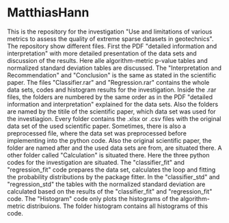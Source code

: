 # MatthiasHann
This is the repository for the investigation "Use and limitations of various metrics to assess the quality of extreme sparse datasets in geotechnics".
The repository show different files. First the PDF "detailed information and interpretation" with more detailed presentation of the data sets and discussion of the results. Here alle algorithm-metric p-value tables and normalized standard deviation tables are discussed. The "Interpretation and Recommendation" and "Conclusion" is the same as stated in the scientific paper. The files "Classifier.rar" and "Regression.rar" contains the whole data sets, codes and histogram results for the investigation. Inside the .rar files, the folders are numbered by the same order as in the PDF "detailed information and interpretation" explained for the data sets. Also the folders are named by the titile of the scientific paper, which data set was used for the investiagion.
Every folder contains the .xlsx or .csv files with the original data set of the used scientific paper. Sometimes, there is also a preprocessed file, where the data set was preprocessed before implementing into the python code. Also the original scientific paper, the folder are named after and the used data sets are from, are situated there.
A other folder called "Calculation" is situated there. Here the three python codes for the investigation are situated. The "classifier_fit" and "regression_fit" code prepares the data set, calculates the loop and fitting the probability distributions by the package fitter. In the "classifier_std" and "regression_std" the tables with the normalized standard deviation are calculated based on the results of the "classifier_fit" and "regression_fit" code. The "Histogram" code only plots the histograms of the algorithm-metric distribuions. The folder histogram contains all histograms of this code.
